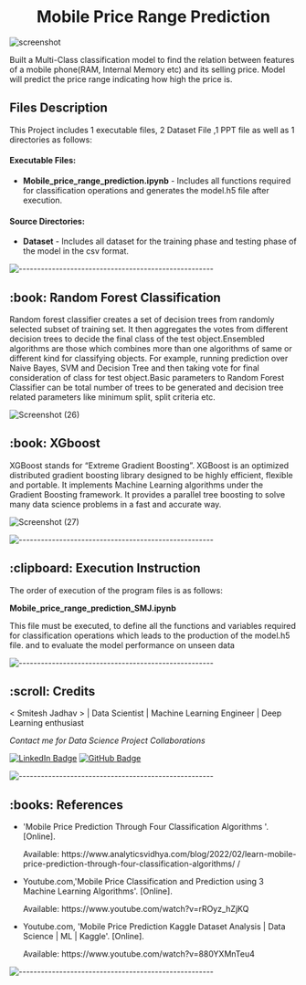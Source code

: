    
</p>
<h1 align="center"> Mobile Price Range Prediction </h1>


![screenshot](https://github.com/smithjadhav/Mobile-Price-Range-Prediction-Using-ML-algorithm/assets/40405066/b495d4bd-9277-4b3d-8cc9-bf555b104833)



<p>Built a Multi-Class classification model to find the relation between features of a mobile phone(RAM, Internal Memory etc) and its selling price. Model will predict the price range indicating how high the price is.</p>

<h2>Files Description</h2>


<p>This Project includes 1 executable files, 2 Dataset File ,1 PPT file as well as 1 directories as follows:</p>
<h4>Executable Files:</h4>
<ul>
  
  <li><b>Mobile_price_range_prediction.ipynb</b> - Includes all functions required for classification operations  and generates the model.h5 file after execution.</li>
</ul>


<h4>Source Directories:</h4>
<ul>
  <li><b>Dataset</b> - Includes all dataset  for the training phase  and testing phase of the model in the csv format.</li>
  
 
</ul>

![-----------------------------------------------------](https://raw.githubusercontent.com/andreasbm/readme/master/assets/lines/rainbow.png)

<h2> :book: Random Forest Classification </h2>

<p> Random forest classifier creates a set of decision trees from randomly selected subset of training set. It then aggregates the votes from different decision trees to decide the final class of the test object.Ensembled algorithms are those which combines more than one algorithms of same or different kind for classifying objects. For example, running prediction over Naive Bayes, SVM and Decision Tree and then taking vote for final consideration of class for test object.Basic parameters to Random Forest Classifier can be total number of trees to be generated and decision tree related parameters like minimum split, split criteria etc.
   
   ![Screenshot (26)](https://user-images.githubusercontent.com/102009481/177786192-c7ada90f-dec6-4231-a8a9-165239925432.png)


<h2> :book: XGboost </h2>

<p> XGBoost stands for “Extreme Gradient Boosting”. XGBoost is an optimized distributed gradient boosting library designed to be highly efficient, flexible and portable. It implements Machine Learning algorithms under the Gradient Boosting framework. It provides a parallel tree boosting to solve many data science problems in a fast and accurate way. 


![Screenshot (27)](https://user-images.githubusercontent.com/102009481/177787039-573da579-37af-4456-957b-c72d75c120b1.png)



![-----------------------------------------------------](https://raw.githubusercontent.com/andreasbm/readme/master/assets/lines/rainbow.png)

<h2> :clipboard: Execution Instruction</h2>
<p>The order of execution of the program files is as follows:</p>


<p><b>Mobile_price_range_prediction_SMJ.ipynb</b></p>
<p> This file must be executed, to define all the functions and variables required for classification operations which leads to the production of the model.h5 file. and to evaluate the model performance on unseen data






 

![-----------------------------------------------------](https://raw.githubusercontent.com/andreasbm/readme/master/assets/lines/rainbow.png)

<!-- CREDITS -->
<h2 id="credits"> :scroll: Credits</h2>

< Smitesh Jadhav > | Data Scientist | Machine Learning Engineer | Deep Learning enthusiast

<p> <i> Contact me for Data Science Project Collaborations</i></p>


[![LinkedIn Badge](https://img.shields.io/badge/LinkedIn-0077B5?style=for-the-badge&logo=linkedin&logoColor=white)](https://www.linkedin.com/in/smitesh-jadhav-2030ds/)
[![GitHub Badge](https://img.shields.io/badge/GitHub-100000?style=for-the-badge&logo=github&logoColor=white)](https://github.com/smithjadhav)



![-----------------------------------------------------](https://raw.githubusercontent.com/andreasbm/readme/master/assets/lines/rainbow.png)
<h2> :books: References</h2>
<ul>
  
  <li><p>'Mobile Price Prediction Through Four Classification Algorithms '. [Online].</p>
      <p>Available: https://www.analyticsvidhya.com/blog/2022/02/learn-mobile-price-prediction-through-four-classification-algorithms/ /</p>
  </li>
  <li><p>Youtube.com,'Mobile Price Classification and Prediction using 3 Machine Learning Algorithms'. [Online].</p>
      <p>Available: https://www.youtube.com/watch?v=rROyz_hZjKQ</p>
  </li>
  <li><p>Youtube.com, 'Mobile Price Prediction Kaggle Dataset Analysis | Data Science | ML | Kaggle'. [Online].</p>
      <p>Available: https://www.youtube.com/watch?v=880YXMnTeu4</p>
  </li>
  
</ul>

![-----------------------------------------------------](https://raw.githubusercontent.com/andreasbm/readme/master/assets/lines/rainbow.png)










